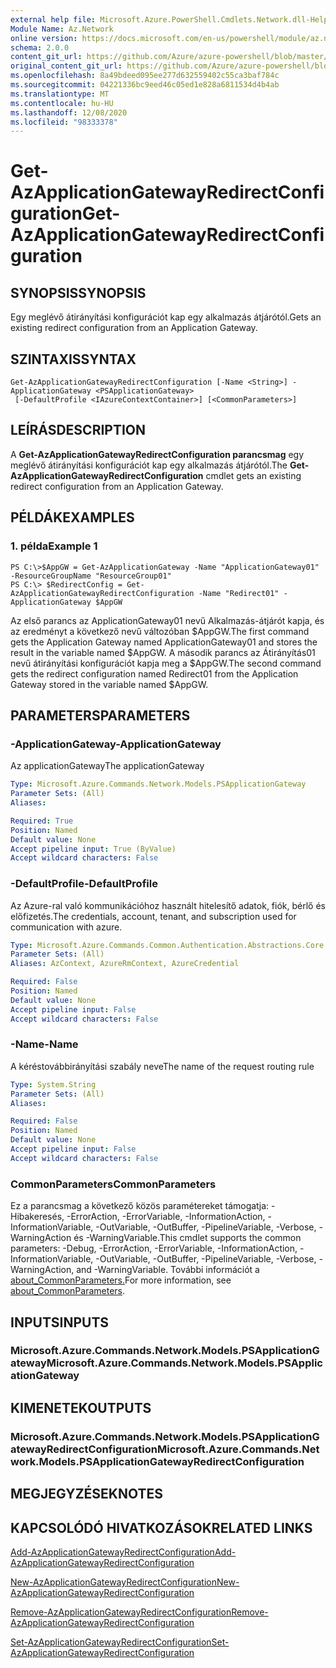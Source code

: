 ```yaml
---
external help file: Microsoft.Azure.PowerShell.Cmdlets.Network.dll-Help.xml
Module Name: Az.Network
online version: https://docs.microsoft.com/en-us/powershell/module/az.network/get-azapplicationgatewayredirectconfiguration
schema: 2.0.0
content_git_url: https://github.com/Azure/azure-powershell/blob/master/src/Network/Network/help/Get-AzApplicationGatewayRedirectConfiguration.md
original_content_git_url: https://github.com/Azure/azure-powershell/blob/master/src/Network/Network/help/Get-AzApplicationGatewayRedirectConfiguration.md
ms.openlocfilehash: 8a49bdeed095ee277d632559402c55ca3baf784c
ms.sourcegitcommit: 04221336bc9eed46c05ed1e828a6811534d4b4ab
ms.translationtype: MT
ms.contentlocale: hu-HU
ms.lasthandoff: 12/08/2020
ms.locfileid: "98333378"
---
```

# <span data-ttu-id="ffc94-101">Get-AzApplicationGatewayRedirectConfiguration</span><span class="sxs-lookup"><span data-stu-id="ffc94-101">Get-AzApplicationGatewayRedirectConfiguration</span></span>

## <span data-ttu-id="ffc94-102">SYNOPSIS</span><span class="sxs-lookup"><span data-stu-id="ffc94-102">SYNOPSIS</span></span>
<span data-ttu-id="ffc94-103">Egy meglévő átirányítási konfigurációt kap egy alkalmazás átjárótól.</span><span class="sxs-lookup"><span data-stu-id="ffc94-103">Gets an existing redirect configuration from an Application Gateway.</span></span>

## <span data-ttu-id="ffc94-104">SZINTAXIS</span><span class="sxs-lookup"><span data-stu-id="ffc94-104">SYNTAX</span></span>

```
Get-AzApplicationGatewayRedirectConfiguration [-Name <String>] -ApplicationGateway <PSApplicationGateway>
 [-DefaultProfile <IAzureContextContainer>] [<CommonParameters>]
```

## <span data-ttu-id="ffc94-105">LEÍRÁS</span><span class="sxs-lookup"><span data-stu-id="ffc94-105">DESCRIPTION</span></span>
<span data-ttu-id="ffc94-106">A **Get-AzApplicationGatewayRedirectConfiguration parancsmag** egy meglévő átirányítási konfigurációt kap egy alkalmazás átjárótól.</span><span class="sxs-lookup"><span data-stu-id="ffc94-106">The **Get-AzApplicationGatewayRedirectConfiguration** cmdlet gets an existing redirect configuration from an Application Gateway.</span></span>

## <span data-ttu-id="ffc94-107">PÉLDÁK</span><span class="sxs-lookup"><span data-stu-id="ffc94-107">EXAMPLES</span></span>

### <span data-ttu-id="ffc94-108">1. példa</span><span class="sxs-lookup"><span data-stu-id="ffc94-108">Example 1</span></span>
```
PS C:\>$AppGW = Get-AzApplicationGateway -Name "ApplicationGateway01" -ResourceGroupName "ResourceGroup01"
PS C:\> $RedirectConfig = Get-AzApplicationGatewayRedirectConfiguration -Name "Redirect01" -ApplicationGateway $AppGW
```

<span data-ttu-id="ffc94-109">Az első parancs az ApplicationGateway01 nevű Alkalmazás-átjárót kapja, és az eredményt a következő nevű változóban $AppGW.</span><span class="sxs-lookup"><span data-stu-id="ffc94-109">The first command gets the Application Gateway named ApplicationGateway01 and stores the result in the variable named $AppGW.</span></span>
<span data-ttu-id="ffc94-110">A második parancs az Átirányítás01 nevű átirányítási konfigurációt kapja meg a $AppGW.</span><span class="sxs-lookup"><span data-stu-id="ffc94-110">The second command gets the redirect configuration named Redirect01 from the Application Gateway stored in the variable named $AppGW.</span></span>

## <span data-ttu-id="ffc94-111">PARAMETERS</span><span class="sxs-lookup"><span data-stu-id="ffc94-111">PARAMETERS</span></span>

### <span data-ttu-id="ffc94-112">-ApplicationGateway</span><span class="sxs-lookup"><span data-stu-id="ffc94-112">-ApplicationGateway</span></span>
<span data-ttu-id="ffc94-113">Az applicationGateway</span><span class="sxs-lookup"><span data-stu-id="ffc94-113">The applicationGateway</span></span>

```yaml
Type: Microsoft.Azure.Commands.Network.Models.PSApplicationGateway
Parameter Sets: (All)
Aliases:

Required: True
Position: Named
Default value: None
Accept pipeline input: True (ByValue)
Accept wildcard characters: False
```

### <span data-ttu-id="ffc94-114">-DefaultProfile</span><span class="sxs-lookup"><span data-stu-id="ffc94-114">-DefaultProfile</span></span>
<span data-ttu-id="ffc94-115">Az Azure-ral való kommunikációhoz használt hitelesítő adatok, fiók, bérlő és előfizetés.</span><span class="sxs-lookup"><span data-stu-id="ffc94-115">The credentials, account, tenant, and subscription used for communication with azure.</span></span>

```yaml
Type: Microsoft.Azure.Commands.Common.Authentication.Abstractions.Core.IAzureContextContainer
Parameter Sets: (All)
Aliases: AzContext, AzureRmContext, AzureCredential

Required: False
Position: Named
Default value: None
Accept pipeline input: False
Accept wildcard characters: False
```

### <span data-ttu-id="ffc94-116">-Name</span><span class="sxs-lookup"><span data-stu-id="ffc94-116">-Name</span></span>
<span data-ttu-id="ffc94-117">A kéréstovábbirányítási szabály neve</span><span class="sxs-lookup"><span data-stu-id="ffc94-117">The name of the request routing rule</span></span>

```yaml
Type: System.String
Parameter Sets: (All)
Aliases:

Required: False
Position: Named
Default value: None
Accept pipeline input: False
Accept wildcard characters: False
```

### <span data-ttu-id="ffc94-118">CommonParameters</span><span class="sxs-lookup"><span data-stu-id="ffc94-118">CommonParameters</span></span>
<span data-ttu-id="ffc94-119">Ez a parancsmag a következő közös paramétereket támogatja: -Hibakeresés, -ErrorAction, -ErrorVariable, -InformationAction, -InformationVariable, -OutVariable, -OutBuffer, -PipelineVariable, -Verbose, -WarningAction és -WarningVariable.</span><span class="sxs-lookup"><span data-stu-id="ffc94-119">This cmdlet supports the common parameters: -Debug, -ErrorAction, -ErrorVariable, -InformationAction, -InformationVariable, -OutVariable, -OutBuffer, -PipelineVariable, -Verbose, -WarningAction, and -WarningVariable.</span></span> <span data-ttu-id="ffc94-120">További információt a [about_CommonParameters.](http://go.microsoft.com/fwlink/?LinkID=113216)</span><span class="sxs-lookup"><span data-stu-id="ffc94-120">For more information, see [about_CommonParameters](http://go.microsoft.com/fwlink/?LinkID=113216).</span></span>

## <span data-ttu-id="ffc94-121">INPUTS</span><span class="sxs-lookup"><span data-stu-id="ffc94-121">INPUTS</span></span>

### <span data-ttu-id="ffc94-122">Microsoft.Azure.Commands.Network.Models.PSApplicationGateway</span><span class="sxs-lookup"><span data-stu-id="ffc94-122">Microsoft.Azure.Commands.Network.Models.PSApplicationGateway</span></span>

## <span data-ttu-id="ffc94-123">KIMENETEK</span><span class="sxs-lookup"><span data-stu-id="ffc94-123">OUTPUTS</span></span>

### <span data-ttu-id="ffc94-124">Microsoft.Azure.Commands.Network.Models.PSApplicationGatewayRedirectConfiguration</span><span class="sxs-lookup"><span data-stu-id="ffc94-124">Microsoft.Azure.Commands.Network.Models.PSApplicationGatewayRedirectConfiguration</span></span>

## <span data-ttu-id="ffc94-125">MEGJEGYZÉSEK</span><span class="sxs-lookup"><span data-stu-id="ffc94-125">NOTES</span></span>

## <span data-ttu-id="ffc94-126">KAPCSOLÓDÓ HIVATKOZÁSOK</span><span class="sxs-lookup"><span data-stu-id="ffc94-126">RELATED LINKS</span></span>

[<span data-ttu-id="ffc94-127">Add-AzApplicationGatewayRedirectConfiguration</span><span class="sxs-lookup"><span data-stu-id="ffc94-127">Add-AzApplicationGatewayRedirectConfiguration</span></span>](./Add-AzApplicationGatewayRedirectConfiguration.md)

[<span data-ttu-id="ffc94-128">New-AzApplicationGatewayRedirectConfiguration</span><span class="sxs-lookup"><span data-stu-id="ffc94-128">New-AzApplicationGatewayRedirectConfiguration</span></span>](./New-AzApplicationGatewayRedirectConfiguration.md)

[<span data-ttu-id="ffc94-129">Remove-AzApplicationGatewayRedirectConfiguration</span><span class="sxs-lookup"><span data-stu-id="ffc94-129">Remove-AzApplicationGatewayRedirectConfiguration</span></span>](./Remove-AzApplicationGatewayRedirectConfiguration.md)

[<span data-ttu-id="ffc94-130">Set-AzApplicationGatewayRedirectConfiguration</span><span class="sxs-lookup"><span data-stu-id="ffc94-130">Set-AzApplicationGatewayRedirectConfiguration</span></span>](./Set-AzApplicationGatewayRedirectConfiguration.md)
